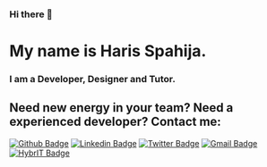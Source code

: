 ### Hi there 👋

# My name is Haris Spahija. 

### I am a Developer, Designer and Tutor.

## Need new energy in your team? Need a experienced developer? Contact me:

[![Github Badge](https://img.shields.io/badge/-Github-000?style=flat-square&logo=Github&logoColor=white&link=https://github.com/HarisSpahija)](https://github.com/HarisSpahija)
[![Linkedin Badge](https://img.shields.io/badge/-LinkedIn-blue?style=flat-square&logo=Linkedin&logoColor=white&link=https://www.linkedin.com/in/hspahija/)](https://www.linkedin.com/in/hspahija/)
[![Twitter Badge](https://img.shields.io/badge/-Twitter-1ca0f1?style=flat-square&labelColor=1ca0f1&logo=twitter&logoColor=white&link=https://twitter.com/spahija_haris)](https://twitter.com/spahija_haris)
[![Gmail Badge](https://img.shields.io/badge/-Gmail-c14438?style=flat-square&logo=Gmail&logoColor=white&link=mailto:haris.spahija@gmail.com)](mailto:haris.spahija@gmail.com)
[![HybrIT Badge](https://img.shields.io/badge/Working%20At-HybrIT-orange)](https://hybrit.org)
<!--
**HarisSpahija/HarisSpahija** is a ✨ _special_ ✨ repository because its `README.md` (this file) appears on your GitHub profile.

Here are some ideas to get you started:

- 🔭 I’m currently working on ...
- 🌱 I’m currently learning ...
- 👯 I’m looking to collaborate on ...
- 🤔 I’m looking for help with ...
- 💬 Ask me about ...
- 📫 How to reach me: ...
- 😄 Pronouns: ...
- ⚡ Fun fact: ...
-->
